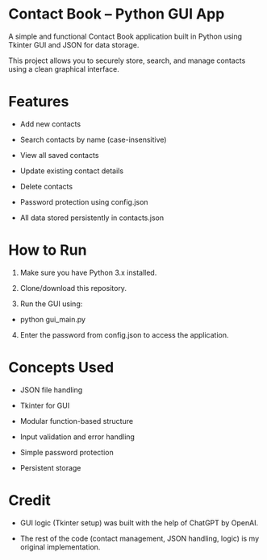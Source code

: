 # Contact Book – Python GUI App
A simple and functional Contact Book application built in Python using Tkinter GUI and JSON for data storage.

This project allows you to securely store, search, and manage contacts using a clean graphical interface.

# **Features**

 - Add new contacts

 - Search contacts by name (case-insensitive)

 - View all saved contacts

 - Update existing contact details

 - Delete contacts

 - Password protection using config.json

 - All data stored persistently in contacts.json


# How to Run

1. Make sure you have Python 3.x installed.

2. Clone/download this repository.

3. Run the GUI using:

 - python gui_main.py

4. Enter the password from config.json to access the application.


# **Concepts Used**

- JSON file handling

- Tkinter for GUI

- Modular function-based structure

- Input validation and error handling

- Simple password protection

- Persistent storage


# Credit

 - GUI logic (Tkinter setup) was built with the help of ChatGPT by OpenAI.

 - The rest of the code (contact management, JSON handling, logic) is my original    implementation.